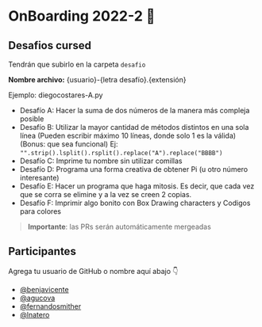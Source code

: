# OnBoarding 2022-2 🚀

## Desafios cursed

Tendrán que subirlo en la carpeta `desafio`

**Nombre archivo:** {usuario}-{letra desafío}.{extensión}

Ejemplo: diegocostares-A.py


* Desafío A: Hacer la suma de dos números de la manera más compleja posible
* Desafío B: Utilizar la mayor cantidad de métodos distintos en una sola línea (Pueden escribir máximo 10 líneas, donde solo 1 es la válida)(Bonus: que sea funcional)
Ej: `"".strip().lsplit().rsplit().replace("A").replace("BBBB")`
* Desafío C: Imprime tu nombre sin utilizar comillas
* Desafío D: Programa una forma creativa de obtener Pi (u otro número interesante)
* Desafío E: Hacer un programa que haga mitosis. Es decir, que cada vez que se corra se elimine y a la vez se creen 2 copias.
* Desafío F: Imprimir algo bonito con Box Drawing characters y Codigos para colores

> **Importante**: las PRs serán automáticamente mergeadas 

## Participantes

Agrega tu usuario de GitHub o nombre aquí abajo 👇

- [@benjavicente](https://github.com/benjavicente)
- [@agucova](https://github.com/agucova)
- [@fernandosmither](https://github.com/fernandosmither)
- [@lnatero](https://github.com/lnatero)
